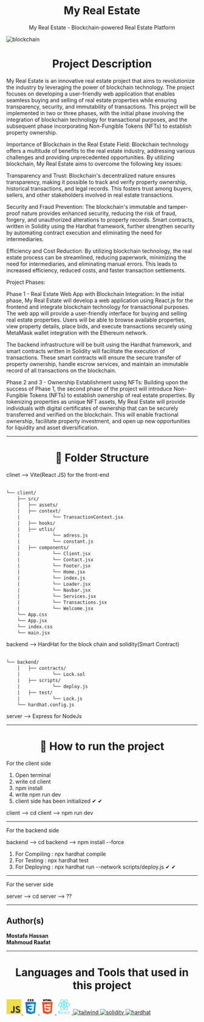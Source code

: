 <h1 align="center">My Real Estate</h1>
<p align="center">My Real Estate - Blockchain-powered Real Estate Platform</p>
<p align="center">
  

![blockchain](https://github.com/mahmoudraafat1/GraduationProject/assets/81190585/dc5f5e77-9da6-49a0-9d06-257610de3638)

</p>
<h1 align="center">Project Description </h1>

My Real Estate is an innovative real estate project that aims to revolutionize the industry by leveraging the power of blockchain technology. The project focuses on developing a user-friendly web application that enables seamless buying and selling of real estate properties while ensuring transparency, security, and immutability of transactions. This project will be implemented in two or three phases, with the initial phase involving the integration of blockchain technology for transactional purposes, and the subsequent phase incorporating Non-Fungible Tokens (NFTs) to establish property ownership.

Importance of Blockchain in the Real Estate Field:
Blockchain technology offers a multitude of benefits to the real estate industry, addressing various challenges and providing unprecedented opportunities. By utilizing blockchain, My Real Estate aims to overcome the following key issues:

Transparency and Trust: Blockchain's decentralized nature ensures transparency, making it possible to track and verify property ownership, historical transactions, and legal records. This fosters trust among buyers, sellers, and other stakeholders involved in real estate transactions.

Security and Fraud Prevention: The blockchain's immutable and tamper-proof nature provides enhanced security, reducing the risk of fraud, forgery, and unauthorized alterations to property records. Smart contracts, written in Solidity using the Hardhat framework, further strengthen security by automating contract execution and eliminating the need for intermediaries.

Efficiency and Cost Reduction: By utilizing blockchain technology, the real estate process can be streamlined, reducing paperwork, minimizing the need for intermediaries, and eliminating manual errors. This leads to increased efficiency, reduced costs, and faster transaction settlements.

Project Phases:

Phase 1 - Real Estate Web App with Blockchain Integration:
In the initial phase, My Real Estate will develop a web application using React.js for the frontend and integrate blockchain technology for transactional purposes. The web app will provide a user-friendly interface for buying and selling real estate properties. Users will be able to browse available properties, view property details, place bids, and execute transactions securely using MetaMask wallet integration with the Ethereum network.

The backend infrastructure will be built using the Hardhat framework, and smart contracts written in Solidity will facilitate the execution of transactions. These smart contracts will ensure the secure transfer of property ownership, handle escrow services, and maintain an immutable record of all transactions on the blockchain.

Phase 2 and 3 - Ownership Establishment using NFTs:
Building upon the success of Phase 1, the second phase of the project will introduce Non-Fungible Tokens (NFTs) to establish ownership of real estate properties. By tokenizing properties as unique NFT assets, My Real Estate will provide individuals with digital certificates of ownership that can be securely transferred and verified on the blockchain. This will enable fractional ownership, facilitate property investment, and open up new opportunities for liquidity and asset diversification.

<hr>

<h1 align="center">🚀 Folder Structure</h1>

clinet --> Vite(React JS) for the front-end

```

└── client/
    ├── src/
    │   ├── assets/
    |   ├── context/
    |            └── TransactionContext.jsx
    |   ├── hooks/
    |   ├── utlis/
    |            └── adress.js
    |            └── constant.js
    |   ├── components/
    |            └── Client.jsx
    |            └── Contact.jsx
    |            └── Footer.jsx
    |            └── Home.jsx
    |            └── index.js
    |            └── Loader.jsx
    |            └── Navbar.jsx
    |            └── Services.jsx
    |            └── Transactions.jsx
    |            └── Welcome.jsx
    └── App.css
    └── App.jsx
    └── index.css
    └── main.jsx

```

backend --> HardHat for the block chain and solidity(Smart Contract)

```

└── backend/
    │   ├── contracts/
    |            └── Lock.sol
    |   ├── scripts/
    |            └── deploy.js
    |   ├── test/
    |            └── Lock.js
    └── hardhat.config.js

```

server --> Express for NodeJs


<hr>
<h1 align="center">🚀 How to run the project</h1>

<p align="left">For the client side</p>

1) Open terminal
2) write cd client
3) npm install
4) write npm run dev
5) client side has been initialized  ✔ ✔ 

client --> cd client --> npm run dev

------------------------------------

<p align="left">For the backend side</p>

backend --> cd backend --> npm install --force

1) For Compiling : npx hardhat compile
2) For Testing   : npx hardhat test 
3) For Deploying : npx hardhat run --network <your-network> scripts/deploy.js ✔ ✔ 

------------------------------------

<p align="left">For the server side</p>

server --> cd server --> ??

<hr>

## Author(s)
**Mostafa Hassan**
</br>
**Mahmoud Raafat**
<hr>
<h1 align="center">Languages and Tools that used in this project</h1>
<a href="https://developer.mozilla.org/en-US/docs/Web/JavaScript" target="_blank" rel="noreferrer">
        <img src="https://raw.githubusercontent.com/devicons/devicon/master/icons/javascript/javascript-original.svg" alt="javascript" width="40" height="40"/>
      </a><a href="https://www.w3schools.com/css/" target="_blank" rel="noreferrer">
        <img src="https://raw.githubusercontent.com/devicons/devicon/master/icons/css3/css3-original-wordmark.svg" alt="css3" width="40" height="40"/>
      </a>
      <a href="https://www.w3.org/html/" target="_blank" rel="noreferrer">
        <img src="https://raw.githubusercontent.com/devicons/devicon/master/icons/html5/html5-original-wordmark.svg" alt="html5" width="40" height="40"/>
      </a><a href="https://reactjs.org/" target="_blank" rel="noreferrer">
        <img src="https://raw.githubusercontent.com/devicons/devicon/master/icons/react/react-original-wordmark.svg" alt="react" width="40" height="40"/>
      </a><a href="https://tailwindcss.com/" target="_blank" rel="noreferrer">
        <img src="https://www.vectorlogo.zone/logos/tailwindcss/tailwindcss-icon.svg" alt="tailwind" width="40" height="40"/>
      </a>
       </a><a href="https://solidity/" target="_blank" rel="noreferrer">
        <img src="Solidity" alt="solidity" width="40" height="40"/>
      </a>
       </a><a href="https://hardhat/" target="_blank" rel="noreferrer">
        <img src="Hardhat" alt="hardhat" width="40" height="40"/>
      </a>
